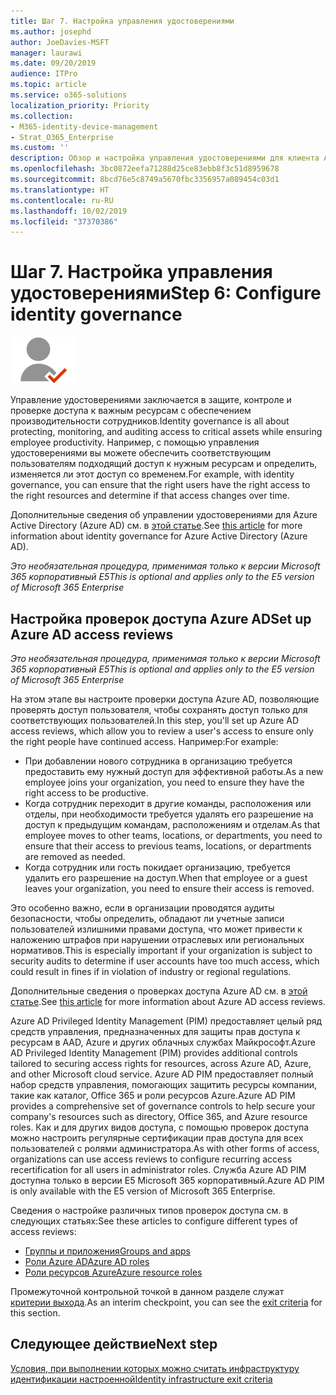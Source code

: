 ```yaml
---
title: Шаг 7. Настройка управления удостоверениями
ms.author: josephd
author: JoeDavies-MSFT
manager: laurawi
ms.date: 09/20/2019
audience: ITPro
ms.topic: article
ms.service: o365-solutions
localization_priority: Priority
ms.collection:
- M365-identity-device-management
- Strat_O365_Enterprise
ms.custom: ''
description: Обзор и настройка управления удостоверениями для клиента Azure AD.
ms.openlocfilehash: 3bc0872eefa71288d25ce83ebb8f3c51d8959678
ms.sourcegitcommit: 8bcd76e5c8749a5670fbc3356957a089454c03d1
ms.translationtype: HT
ms.contentlocale: ru-RU
ms.lasthandoff: 10/02/2019
ms.locfileid: "37370386"
---
```

# <a name="step-7-configure-identity-governance"></a><span data-ttu-id="a3c29-103">Шаг 7. Настройка управления удостоверениями</span><span class="sxs-lookup"><span data-stu-id="a3c29-103">Step 6: Configure identity governance</span></span>

![Этап 2. Удостоверения](./media/deploy-foundation-infrastructure/identity_icon-small.png)

<span data-ttu-id="a3c29-105">Управление удостоверениями заключается в защите, контроле и проверке доступа к важным ресурсам с обеспечением производительности сотрудников.</span><span class="sxs-lookup"><span data-stu-id="a3c29-105">Identity governance is all about protecting, monitoring, and auditing access to critical assets while ensuring employee productivity.</span></span> <span data-ttu-id="a3c29-106">Например, с помощью управления удостоверениями вы можете обеспечить соответствующим пользователям подходящий доступ к нужным ресурсам и определить, изменяется ли этот доступ со временем.</span><span class="sxs-lookup"><span data-stu-id="a3c29-106">For example, with identity governance, you can ensure that the right users have the right access to the right resources and determine if that access changes over time.</span></span>

<span data-ttu-id="a3c29-107">Дополнительные сведения об управлении удостоверениями для Azure Active Directory (Azure AD) см. в [этой статье](https://docs.microsoft.com/azure/active-directory/governance/identity-governance-overview).</span><span class="sxs-lookup"><span data-stu-id="a3c29-107">See [this article](https://docs.microsoft.com/azure/active-directory/governance/identity-governance-overview) for more information about identity governance for Azure Active Directory (Azure AD).</span></span>


<span data-ttu-id="a3c29-108">*Это необязательная процедура, применимая только к версии Microsoft 365 корпоративный E5*</span><span class="sxs-lookup"><span data-stu-id="a3c29-108">*This is optional and applies only to the E5 version of Microsoft 365 Enterprise*</span></span>


<a name="identity-access-reviews"></a>
## <a name="set-up-azure-ad-access-reviews"></a><span data-ttu-id="a3c29-109">Настройка проверок доступа Azure AD</span><span class="sxs-lookup"><span data-stu-id="a3c29-109">Set up Azure AD access reviews</span></span>

<span data-ttu-id="a3c29-110">*Это необязательная процедура, применимая только к версии Microsoft 365 корпоративный E5*</span><span class="sxs-lookup"><span data-stu-id="a3c29-110">*This is optional and applies only to the E5 version of Microsoft 365 Enterprise*</span></span>

<span data-ttu-id="a3c29-111">На этом этапе вы настроите проверки доступа Azure AD, позволяющие проверять доступ пользователя, чтобы сохранять доступ только для соответствующих пользователей.</span><span class="sxs-lookup"><span data-stu-id="a3c29-111">In this step, you'll set up Azure AD access reviews, which allow you to review a user's access to ensure only the right people have continued access.</span></span> <span data-ttu-id="a3c29-112">Например:</span><span class="sxs-lookup"><span data-stu-id="a3c29-112">For example:</span></span>

- <span data-ttu-id="a3c29-113">При добавлении нового сотрудника в организацию требуется предоставить ему нужный доступ для эффективной работы.</span><span class="sxs-lookup"><span data-stu-id="a3c29-113">As a new employee joins your organization, you need to ensure they have the right access to be productive.</span></span>
- <span data-ttu-id="a3c29-114">Когда сотрудник переходит в другие команды, расположения или отделы, при необходимости требуется удалять его разрешение на доступ к предыдущим командам, расположениям и отделам.</span><span class="sxs-lookup"><span data-stu-id="a3c29-114">As that employee moves to other teams, locations, or departments, you need to ensure that their access to previous teams, locations, or departments are removed as needed.</span></span>
- <span data-ttu-id="a3c29-115">Когда сотрудник или гость покидает организацию, требуется удалить его разрешение на доступ.</span><span class="sxs-lookup"><span data-stu-id="a3c29-115">When that employee or a guest leaves your organization, you need to ensure their access is removed.</span></span>

<span data-ttu-id="a3c29-116">Это особенно важно, если в организации проводятся аудиты безопасности, чтобы определить, обладают ли учетные записи пользователей излишними правами доступа, что может привести к наложению штрафов при нарушении отраслевых или региональных нормативов.</span><span class="sxs-lookup"><span data-stu-id="a3c29-116">This is especially important if your organization is subject to security audits to determine if user accounts have too much access, which could result in fines if in violation of industry or regional regulations.</span></span>

<span data-ttu-id="a3c29-117">Дополнительные сведения о проверках доступа Azure AD см. в [этой статье](https://docs.microsoft.com/azure/active-directory/governance/access-reviews-overview).</span><span class="sxs-lookup"><span data-stu-id="a3c29-117">See [this article](https://docs.microsoft.com/azure/active-directory/governance/access-reviews-overview) for more information about Azure AD access reviews.</span></span>

<span data-ttu-id="a3c29-118">Azure AD Privileged Identity Management (PIM) предоставляет целый ряд средств управления, предназначенных для защиты прав доступа к ресурсам в AAD, Azure и других облачных службах Майкрософт.</span><span class="sxs-lookup"><span data-stu-id="a3c29-118">Azure AD Privileged Identity Management (PIM) provides additional controls tailored to securing access rights for resources, across Azure AD, Azure, and other Microsoft cloud service.</span></span> <span data-ttu-id="a3c29-119">Azure AD PIM предоставляет полный набор средств управления, помогающих защитить ресурсы компании, такие как каталог, Office 365 и роли ресурсов Azure.</span><span class="sxs-lookup"><span data-stu-id="a3c29-119">Azure AD PIM provides a comprehensive set of governance controls to help secure your company's resources such as directory, Office 365, and Azure resource roles.</span></span> <span data-ttu-id="a3c29-120">Как и для других видов доступа, с помощью проверок доступа можно настроить регулярные сертификации прав доступа для всех пользователей с ролями администратора.</span><span class="sxs-lookup"><span data-stu-id="a3c29-120">As with other forms of access, organizations can use access reviews to configure recurring access recertification for all users in administrator roles.</span></span> <span data-ttu-id="a3c29-121">Служба Azure AD PIM доступна только в версии E5 Microsoft 365 корпоративный.</span><span class="sxs-lookup"><span data-stu-id="a3c29-121">Azure AD PIM is only available with the E5 version of Microsoft 365 Enterprise.</span></span>

<span data-ttu-id="a3c29-122">Сведения о настройке различных типов проверок доступа см. в следующих статьях:</span><span class="sxs-lookup"><span data-stu-id="a3c29-122">See these articles to configure different types of access reviews:</span></span>

- [<span data-ttu-id="a3c29-123">Группы и приложения</span><span class="sxs-lookup"><span data-stu-id="a3c29-123">Groups and apps</span></span>](https://docs.microsoft.com/azure/active-directory/governance/create-access-review)
- [<span data-ttu-id="a3c29-124">Роли Azure AD</span><span class="sxs-lookup"><span data-stu-id="a3c29-124">Azure AD roles</span></span>](https://docs.microsoft.com/azure/active-directory/privileged-identity-management/pim-how-to-start-security-review?toc=%2fazure%2factive-directory%2fgovernance%2ftoc.json)
- [<span data-ttu-id="a3c29-125">Роли ресурсов Azure</span><span class="sxs-lookup"><span data-stu-id="a3c29-125">Azure resource roles</span></span>](https://docs.microsoft.com/azure/active-directory/privileged-identity-management/pim-resource-roles-start-access-review?toc=%2fazure%2factive-directory%2fgovernance%2ftoc.json)

<span data-ttu-id="a3c29-126">Промежуточной контрольной точкой в данном разделе служат [критерии выхода](identity-exit-criteria.md#crit-identity-access-reviews).</span><span class="sxs-lookup"><span data-stu-id="a3c29-126">As an interim checkpoint, you can see the [exit criteria](identity-exit-criteria.md#crit-identity-access-reviews) for this section.</span></span>

## <a name="next-step"></a><span data-ttu-id="a3c29-127">Следующее действие</span><span class="sxs-lookup"><span data-stu-id="a3c29-127">Next step</span></span>

[<span data-ttu-id="a3c29-128">Условия, при выполнении которых можно считать инфраструктуру идентификации настроенной</span><span class="sxs-lookup"><span data-stu-id="a3c29-128">Identity infrastructure exit criteria</span></span>](identity-exit-criteria.md)

